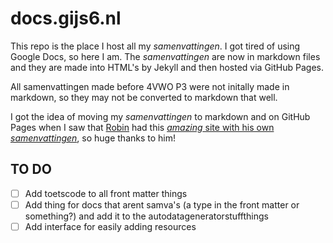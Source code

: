 # docs.gijs6.nl

This repo is the place I host all my *samenvattingen*. I got tired of using Google Docs, so here I am. The *samenvattingen* are now in markdown files and they are made into HTML's by Jekyll and then hosted via GitHub Pages.

All samenvattingen made before 4VWO P3 were not initally made in markdown, so they may not be converted to markdown that well.

I got the idea of moving my *samenvattingen* to markdown and on GitHub Pages when I saw that [Robin](https://github.com/RobinBoers) had this [*amazing* site with his own *samenvattingen*](https://github.com/RobinBoers/school.geheimesite.nl), so huge thanks to him!

## TO DO

- [ ] Add toetscode to all front matter things
- [ ] Add thing for docs that arent samva's (a type in the front matter or something?) and add it to the autodatageneratorstuffthings
- [ ] Add interface for easily adding resources
